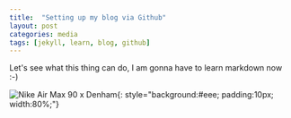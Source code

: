 ```yaml
---
title:  "Setting up my blog via Github"
layout: post
categories: media
tags: [jekyll, learn, blog, github]
---
```


Let's see what this thing can do, I am gonna have to learn markdown now :-)

![Nike Air Max 90 x Denham](https://live.staticflickr.com/65535/50753868341_7e1f42b09e_c.jpg){: style="background:#eee; padding:10px; width:80%;"}
